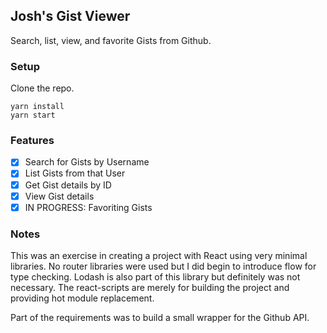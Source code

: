 ## Josh's Gist Viewer

Search, list, view, and favorite Gists from Github.

### Setup

Clone the repo.

```
yarn install
yarn start
```

### Features

- [x] Search for Gists by Username
- [x] List Gists from that User
- [x] Get Gist details by ID
- [x] View Gist details
- [x] IN PROGRESS: Favoriting Gists

### Notes

This was an exercise in creating a project with React using very minimal libraries. No router libraries were used but I did begin to introduce flow for type checking. Lodash is also part of this library but definitely was not necessary. The react-scripts are merely for building the project and providing hot module replacement.

Part of the requirements was to build a small wrapper for the Github API.